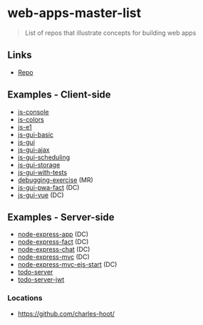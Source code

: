 # web-apps-master-list

> List of repos that illustrate concepts for building web apps

## Links

- [Repo](https://github.com/charles-hoot/web-apps-master-list)

## Examples - Client-side

- [js-console](https://github.com/charles-hoot/web-apps-js-console)
- [js-colors](https://github.com/charles-hoot/web-apps-js-colors)
- [js-e1](https://github.com/charles-hoot/web-apps-js-e1)
- [js-gui-basic](https://github.com/charles-hoot/web-apps-js-gui-basic)
- [js-gui](https://github.com/charles-hoot/web-apps-js-gui)
- [js-gui-ajax](https://github.com/charles-hoot/web-apps-js-gui-ajax)
- [js-gui-scheduling](https://github.com/charles-hoot/web-apps-js-gui-scheduling)
- [js-gui-storage](https://github.com/charles-hoot/web-apps-js-gui-storage)
- [js-gui-with-tests](https://github.com/charles-hoot/web-apps-js-gui-with-tests)
- [debugging-exercise](https://github.com/charles-hoot/web-apps-debugging-exercise) (MR)
- [js-gui-pwa-fact](https://github.com/charles-hoot/web-apps-js-gui-pwa-fact) (DC)
- [js-gui-vue](https://github.com/charles-hoot/web-apps-js-gui-vue) (DC)

## Examples - Server-side

- [node-express-app](https://github.com/charles-hoot/web-apps-node-express-app) (DC)
- [node-express-fact](https://github.com/charles-hoot/web-apps-node-express-fact) (DC)
- [node-express-chat](https://github.com/charles-hoot/web-apps-node-express-chat) (DC)
- [node-express-mvc](https://github.com/charles-hoot/web-apps-node-express-mvc) (DC)
- [node-express-mvc-ejs-start](https://github.com/charles-hoot/web-apps-node-express-mvc-ejs-start) (DC)
- [todo-server](https://github.com/charles-hoot/web-apps-todo-server)
- [todo-server-jwt](https://github.com/charles-hoot/web-apps-todo-server-jwt)

### Locations

- <https://github.com/charles-hoot/>



